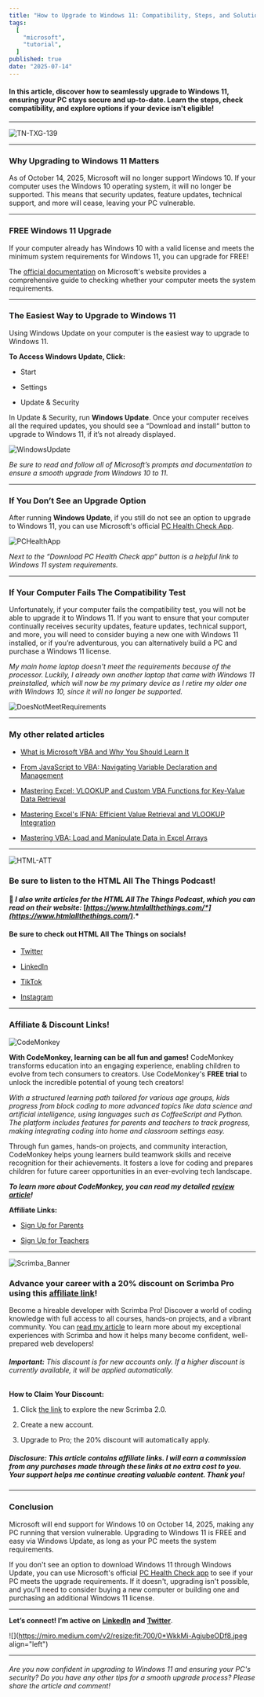 ```yaml
---
title: "How to Upgrade to Windows 11: Compatibility, Steps, and Solutions"
tags:
  [
    "microsoft",
    "tutorial",
  ]
published: true
date: "2025-07-14"
---
```


#### In this article, discover how to seamlessly upgrade to Windows 11, ensuring your PC stays secure and up-to-date. Learn the steps, check compatibility, and explore options if your device isn't eligible!

---

![TN-TXG-139](img/07-14-25/TN-TXG-139.png)

---

### Why Upgrading to Windows 11 Matters

As of October 14, 2025, Microsoft will no longer support Windows 10. If your computer uses the Windows 10 operating system, it will no longer be supported. This means that security updates, feature updates, technical support, and more will cease, leaving your PC vulnerable.

---

### FREE Windows 11 Upgrade

If your computer already has Windows 10 with a valid license and meets the minimum system requirements for Windows 11, you can upgrade for FREE!

The [official documentation](https://www.microsoft.com/en-us/windows/windows-11-specifications#table1) on Microsoft's website provides a comprehensive guide to checking whether your computer meets the system requirements.

---

### The Easiest Way to Upgrade to Windows 11

Using Windows Update on your computer is the easiest way to upgrade to Windows 11.

**To Access Windows Update, Click:**

* Start
    
* Settings
    
* Update & Security
    

In Update & Security, run **Windows Update**. Once your computer receives all the required updates, you should see a “Download and install“ button to upgrade to Windows 11, if it’s not already displayed.

![WindowsUpdate](img/07-14-25/WindowsUpdate.png)

*Be sure to read and follow all of Microsoft’s prompts and documentation to ensure a smooth upgrade from Windows 10 to 11.*

---

### If You Don’t See an Upgrade Option

After running **Windows Update**, if you still do not see an option to upgrade to Windows 11, you can use Microsoft's official [PC Health Check App](https://www.microsoft.com/en-us/windows/windows-11#pchealthcheck).

![PCHealthApp](img/07-14-25/PCHealthApp.png)

*Next to the “Download PC Health Check app“ button is a helpful link to Windows 11 system requirements.*

---

### If Your Computer Fails The Compatibility Test

Unfortunately, if your computer fails the compatibility test, you will not be able to upgrade it to Windows 11. If you want to ensure that your computer continually receives security updates, feature updates, technical support, and more, you will need to consider buying a new one with Windows 11 installed, or if you’re adventurous, you can alternatively build a PC and purchase a Windows 11 license.

*My main home laptop doesn't meet the requirements because of the processor. Luckily, I already own another laptop that came with Windows 11 preinstalled, which will now be my primary device as I retire my older one with Windows 10, since it will no longer be supported.*

![DoesNotMeetRequirements](img/07-14-25/DoesNotMeetRequirements.png)

---

### My other related articles

* [What is Microsoft VBA and Why You Should Learn It](https://selftaughttxg.com/2025/02-25/what-is-microsoft-vba-and-why-you-should-learn-it/)
    
* [From JavaScript to VBA: Navigating Variable Declaration and Management](https://selftaughttxg.com/2025/03-25/from-javascript-to-vba-navigating-variable-declaration-and-management/)
    
* [Mastering Excel: VLOOKUP and Custom VBA Functions for Key-Value Data Retrieval](https://selftaughttxg.com/2025/03-25/mastering-excel-vlookup-and-custom-vba-functions-for-key-value-data-retrieval/)
    
* [Mastering Excel's IFNA: Efficient Value Retrieval and VLOOKUP Integration](https://selftaughttxg.com/2025/03-25/mastering-excels-ifna-efficient-value-retrieval-and-vlookup-integration/)
    
* [Mastering VBA: Load and Manipulate Data in Excel Arrays](https://selftaughttxg.com/2025/04-25/mastering-vba-load-and-manipulate-data-in-excel-arrays/)
    

---

![HTML-ATT](../../../src/images/HTML-ATT.png)

### **Be sure to listen to the HTML All The Things Podcast!**

#### 📝 *I also write articles for the HTML All The Things Podcast, which you can read on their website:* [*https://www.htmlallthethings.com/*](https://www.htmlallthethings.com/)*.*

#### **Be sure to check out HTML All The Things on socials!**

* [Twitter](https://twitter.com/htmleverything)
    
* [LinkedIn](https://www.linkedin.com/company/html-all-the-things/)
    
* [TikTok](https://www.tiktok.com/@htmlallthethings)
    
* [Instagram](https://www.instagram.com/htmlallthethings/)
    

---

### Affiliate & Discount Links!

![CodeMonkey](../../../src/images/CodeMonkey-TryForFree.jpeg)

**With CodeMonkey, learning can be all fun and games!** CodeMonkey transforms education into an engaging experience, enabling children to evolve from tech consumers to creators. Use CodeMonkey's **FREE trial** to unlock the incredible potential of young tech creators!

*With a structured learning path tailored for various age groups, kids progress from block coding to more advanced topics like data science and artificial intelligence, using languages such as CoffeeScript and Python. The platform includes features for parents and teachers to track progress, making integrating coding into home and classroom settings easy.*

Through fun games, hands-on projects, and community interaction, CodeMonkey helps young learners build teamwork skills and receive recognition for their achievements. It fosters a love for coding and prepares children for future career opportunities in an ever-evolving tech landscape.

***To learn more about CodeMonkey, you can read my detailed*** [***review article***](https://selftaughttxg.com/2025/02-25/inspiring-young-coders-how-codemonkey-turns-kids-into-tech-creators/)***!***

**Affiliate Links:**

* [Sign Up for Parents](https://codemonkey.sjv.io/c/5987452/919057/12259)
    
* [Sign Up for Teachers](https://codemonkey.sjv.io/c/5987452/919060/12259)
    

---

![Scrimba_Banner](../../../src/images/Scrimba_Banner.png)

### Advance your career with a 20% discount on Scrimba Pro using this [affiliate link](https://scrimba.com/?via=MichaelLarocca)!

Become a hireable developer with Scrimba Pro! Discover a world of coding knowledge with full access to all courses, hands-on projects, and a vibrant community. You can [read my article](https://selftaughttxg.com/2021/06-21/06-07-21/) to learn more about my exceptional experiences with Scrimba and how it helps many become confident, well-prepared web developers!

###### ***Important:*** *This discount is for new accounts only. If a higher discount is currently available, it will be applied automatically.*

**How to Claim Your Discount:**

1. Click [the link](https://scrimba.com/?via=MichaelLarocca) to explore the new Scrimba 2.0.
    
2. Create a new account.
    
3. Upgrade to Pro; the 20% discount will automatically apply.
    

##### ***Disclosure:*** *This article contains affiliate links. I will earn a commission from any purchases made through these links at no extra cost to you. Your support helps me continue creating valuable content. Thank you!*

---

### Conclusion

Microsoft will end support for Windows 10 on October 14, 2025, making any PC running that version vulnerable. Upgrading to Windows 11 is FREE and easy via Windows Update, as long as your PC meets the system requirements.

If you don't see an option to download Windows 11 through Windows Update, you can use Microsoft's official [PC Health Check app](https://www.microsoft.com/en-us/windows/windows-11#pchealthcheck) to see if your PC meets the upgrade requirements. If it doesn't, upgrading isn't possible, and you'll need to consider buying a new computer or building one and purchasing an additional Windows 11 license.

---

**Let’s connect! I’m active on** [**LinkedIn**](https://www.linkedin.com/in/michaeljudelarocca/) **and** [**Twitter**](https://twitter.com/MikeJudeLarocca).

![](https://miro.medium.com/v2/resize:fit:700/0*WkkMi-AgjubeODf8.jpeg align="left")

---

###### *Are you now confident in upgrading to Windows 11 and ensuring your PC's security? Do you have any other tips for a smooth upgrade process? Please share the article and comment!*
